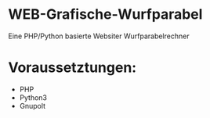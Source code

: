 # WEB-Grafische-Wurfparabel
Eine PHP/Python basierte Websiter Wurfparabelrechner

# Voraussetztungen:
- PHP
- Python3
- Gnupolt
